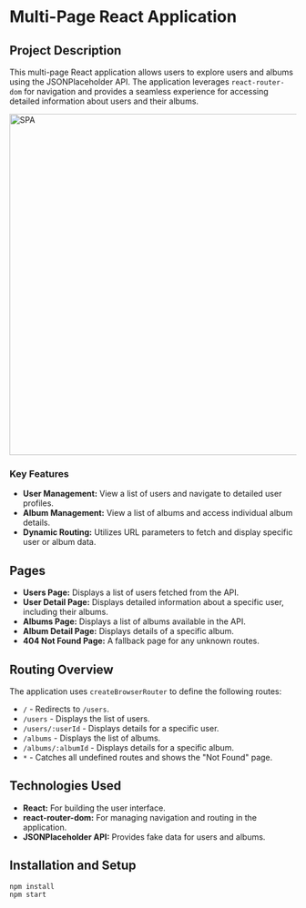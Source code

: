 # Multi-Page React Application

## Project Description

This multi-page React application allows users to explore users and albums using the JSONPlaceholder API. The application leverages `react-router-dom` for navigation and provides a seamless experience for accessing detailed information about users and their albums.

<img src="https://github.com/user-attachments/assets/9f52fe38-6cc0-489b-9db1-af110472a313" alt="SPA" width="600"/>

### Key Features

- **User Management:** View a list of users and navigate to detailed user profiles.
- **Album Management:** View a list of albums and access individual album details.
- **Dynamic Routing:** Utilizes URL parameters to fetch and display specific user or album data.

## Pages

- **Users Page:** Displays a list of users fetched from the API.
- **User Detail Page:** Displays detailed information about a specific user, including their albums.
- **Albums Page:** Displays a list of albums available in the API.
- **Album Detail Page:** Displays details of a specific album.
- **404 Not Found Page:** A fallback page for any unknown routes.
  
## Routing Overview

The application uses `createBrowserRouter` to define the following routes:

- `/` - Redirects to `/users`.
- `/users` - Displays the list of users.
- `/users/:userId` - Displays details for a specific user.
- `/albums` - Displays the list of albums.
- `/albums/:albumId` - Displays details for a specific album.
- `*` - Catches all undefined routes and shows the "Not Found" page.

## Technologies Used

- **React:** For building the user interface.
- **react-router-dom:** For managing navigation and routing in the application.
- **JSONPlaceholder API:** Provides fake data for users and albums.

## Installation and Setup
   ```bash
  npm install
  npm start
